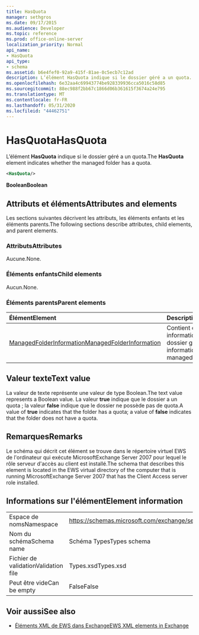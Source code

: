 ```yaml
---
title: HasQuota
manager: sethgros
ms.date: 09/17/2015
ms.audience: Developer
ms.topic: reference
ms.prod: office-online-server
localization_priority: Normal
api_name:
- HasQuota
api_type:
- schema
ms.assetid: b6e4fef0-92a9-415f-81ae-0c5ecb7c12ad
description: L’élément HasQuota indique si le dossier géré a un quota.
ms.openlocfilehash: 6e32aa4c69943774be928339936cca5016c58d85
ms.sourcegitcommit: 88ec988f2bb67c1866d06b361615f3674a24e795
ms.translationtype: MT
ms.contentlocale: fr-FR
ms.lasthandoff: 05/31/2020
ms.locfileid: "44462751"
---
```

# <a name="hasquota"></a><span data-ttu-id="d480c-103">HasQuota</span><span class="sxs-lookup"><span data-stu-id="d480c-103">HasQuota</span></span>

<span data-ttu-id="d480c-104">L’élément **HasQuota** indique si le dossier géré a un quota.</span><span class="sxs-lookup"><span data-stu-id="d480c-104">The **HasQuota** element indicates whether the managed folder has a quota.</span></span> 
  
```xml
<HasQuota/>
```

 <span data-ttu-id="d480c-105">**Boolean**</span><span class="sxs-lookup"><span data-stu-id="d480c-105">**Boolean**</span></span>
## <a name="attributes-and-elements"></a><span data-ttu-id="d480c-106">Attributs et éléments</span><span class="sxs-lookup"><span data-stu-id="d480c-106">Attributes and elements</span></span>

<span data-ttu-id="d480c-107">Les sections suivantes décrivent les attributs, les éléments enfants et les éléments parents.</span><span class="sxs-lookup"><span data-stu-id="d480c-107">The following sections describe attributes, child elements, and parent elements.</span></span>
  
### <a name="attributes"></a><span data-ttu-id="d480c-108">Attributs</span><span class="sxs-lookup"><span data-stu-id="d480c-108">Attributes</span></span>

<span data-ttu-id="d480c-109">Aucune.</span><span class="sxs-lookup"><span data-stu-id="d480c-109">None.</span></span>
  
### <a name="child-elements"></a><span data-ttu-id="d480c-110">Éléments enfants</span><span class="sxs-lookup"><span data-stu-id="d480c-110">Child elements</span></span>

<span data-ttu-id="d480c-111">Aucun.</span><span class="sxs-lookup"><span data-stu-id="d480c-111">None.</span></span>
  
### <a name="parent-elements"></a><span data-ttu-id="d480c-112">Éléments parents</span><span class="sxs-lookup"><span data-stu-id="d480c-112">Parent elements</span></span>

|<span data-ttu-id="d480c-113">**Élément**</span><span class="sxs-lookup"><span data-stu-id="d480c-113">**Element**</span></span>|<span data-ttu-id="d480c-114">**Description**</span><span class="sxs-lookup"><span data-stu-id="d480c-114">**Description**</span></span>|
|:-----|:-----|
|[<span data-ttu-id="d480c-115">ManagedFolderInformation</span><span class="sxs-lookup"><span data-stu-id="d480c-115">ManagedFolderInformation</span></span>](managedfolderinformation.md) <br/> |<span data-ttu-id="d480c-116">Contient des informations sur un dossier géré.</span><span class="sxs-lookup"><span data-stu-id="d480c-116">Contains information about a managed folder.</span></span>  <br/> |
   
## <a name="text-value"></a><span data-ttu-id="d480c-117">Valeur texte</span><span class="sxs-lookup"><span data-stu-id="d480c-117">Text value</span></span>

<span data-ttu-id="d480c-118">La valeur de texte représente une valeur de type Boolean.</span><span class="sxs-lookup"><span data-stu-id="d480c-118">The text value represents a Boolean value.</span></span> <span data-ttu-id="d480c-119">La valeur **true** indique que le dossier a un quota ; la valeur **false** indique que le dossier ne possède pas de quota.</span><span class="sxs-lookup"><span data-stu-id="d480c-119">A value of **true** indicates that the folder has a quota; a value of **false** indicates that the folder does not have a quota.</span></span> 
  
## <a name="remarks"></a><span data-ttu-id="d480c-120">Remarques</span><span class="sxs-lookup"><span data-stu-id="d480c-120">Remarks</span></span>

<span data-ttu-id="d480c-121">Le schéma qui décrit cet élément se trouve dans le répertoire virtuel EWS de l'ordinateur qui exécute MicrosoftExchange Server 2007 pour lequel le rôle serveur d'accès au client est installé.</span><span class="sxs-lookup"><span data-stu-id="d480c-121">The schema that describes this element is located in the EWS virtual directory of the computer that is running MicrosoftExchange Server 2007 that has the Client Access server role installed.</span></span>
  
## <a name="element-information"></a><span data-ttu-id="d480c-122">Informations sur l'élément</span><span class="sxs-lookup"><span data-stu-id="d480c-122">Element information</span></span>

|||
|:-----|:-----|
|<span data-ttu-id="d480c-123">Espace de noms</span><span class="sxs-lookup"><span data-stu-id="d480c-123">Namespace</span></span>  <br/> |https://schemas.microsoft.com/exchange/services/2006/types  <br/> |
|<span data-ttu-id="d480c-124">Nom du schéma</span><span class="sxs-lookup"><span data-stu-id="d480c-124">Schema name</span></span>  <br/> |<span data-ttu-id="d480c-125">Schéma Types</span><span class="sxs-lookup"><span data-stu-id="d480c-125">Types schema</span></span>  <br/> |
|<span data-ttu-id="d480c-126">Fichier de validation</span><span class="sxs-lookup"><span data-stu-id="d480c-126">Validation file</span></span>  <br/> |<span data-ttu-id="d480c-127">Types.xsd</span><span class="sxs-lookup"><span data-stu-id="d480c-127">Types.xsd</span></span>  <br/> |
|<span data-ttu-id="d480c-128">Peut être vide</span><span class="sxs-lookup"><span data-stu-id="d480c-128">Can be empty</span></span>  <br/> |<span data-ttu-id="d480c-129">False</span><span class="sxs-lookup"><span data-stu-id="d480c-129">False</span></span>  <br/> |
   
## <a name="see-also"></a><span data-ttu-id="d480c-130">Voir aussi</span><span class="sxs-lookup"><span data-stu-id="d480c-130">See also</span></span>



- [<span data-ttu-id="d480c-131">Éléments XML de EWS dans Exchange</span><span class="sxs-lookup"><span data-stu-id="d480c-131">EWS XML elements in Exchange</span></span>](ews-xml-elements-in-exchange.md)

